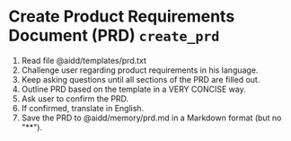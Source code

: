 # Create Product Requirements Document (PRD) `create_prd`

1. Read file @aidd/templates/prd.txt
2. Challenge user regarding product requirements in his language.
3. Keep asking questions until all sections of the PRD are filled out.
4. Outline PRD based on the template in a VERY CONCISE way.
5. Ask user to confirm the PRD.
6. If confirmed, translate in English.
7. Save the PRD to @aidd/memory/prd.md in a Markdown format (but no "\*\*").
